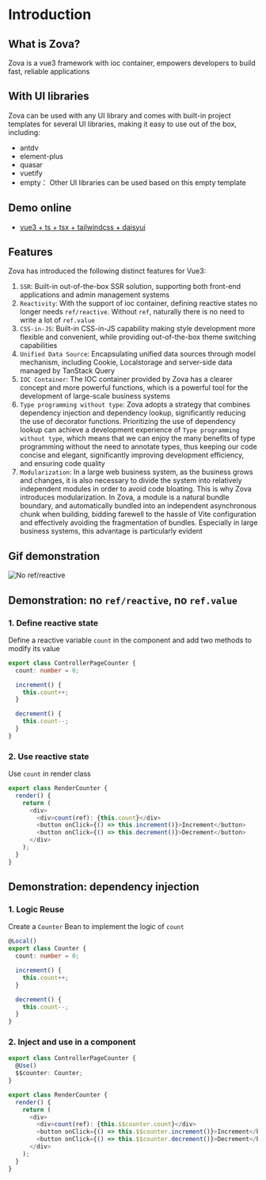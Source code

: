 # Introduction

## What is Zova?

Zova is a vue3 framework with ioc container, empowers developers to build fast, reliable applications

## With UI libraries

Zova can be used with any UI library and comes with built-in project templates for several UI libraries, making it easy to use out of the box, including:

- antdv
- element-plus
- quasar
- vuetify
- empty： Other UI libraries can be used based on this empty template

## Demo online

- [vue3 + ts + tsx + tailwindcss + daisyui](https://zova.js.org/zova-demo/)

## Features

Zova has introduced the following distinct features for Vue3:

1. `SSR`: Built-in out-of-the-box SSR solution, supporting both front-end applications and admin management systems
2. `Reactivity`: With the support of ioc container, defining reactive states no longer needs `ref/reactive`. Without `ref`, naturally there is no need to write a lot of `ref.value`
3. `CSS-in-JS`: Built-in CSS-in-JS capability making style development more flexible and convenient, while providing out-of-the-box theme switching capabilities
4. `Unified Data Source`: Encapsulating unified data sources through model mechanism, including Cookie, Localstorage and server-side data managed by TanStack Query
5. `IOC Container`: The IOC container provided by Zova has a clearer concept and more powerful functions, which is a powerful tool for the development of large-scale business systems
6. `Type programming without type`: Zova adopts a strategy that combines dependency injection and dependency lookup, significantly reducing the use of decorator functions. Prioritizing the use of dependency lookup can achieve a development experience of `Type programming without type`, which means that we can enjoy the many benefits of type programming without the need to annotate types, thus keeping our code concise and elegant, significantly improving development efficiency, and ensuring code quality
7. `Modularization`: In a large web business system, as the business grows and changes, it is also necessary to divide the system into relatively independent modules in order to avoid code bloating. This is why Zova introduces modularization. In Zova, a module is a natural bundle boundary, and automatically bundled into an independent asynchronous chunk when building, bidding farewell to the hassle of Vite configuration and effectively avoiding the fragmentation of bundles. Especially in large business systems, this advantage is particularly evident

## Gif demonstration

![No ref/reactive](https://cabloy-1258265067.cos.ap-shanghai.myqcloud.com/image/state-no-ref-reactive.gif)

## Demonstration: no `ref/reactive`, no `ref.value`

### 1. Define reactive state

Define a reactive variable `count` in the component and add two methods to modify its value

```typescript
export class ControllerPageCounter {
  count: number = 0;

  increment() {
    this.count++;
  }

  decrement() {
    this.count--;
  }
}
```

### 2. Use reactive state

Use `count` in render class

```typescript
export class RenderCounter {
  render() {
    return (
      <div>
        <div>count(ref): {this.count}</div>
        <button onClick={() => this.increment()}>Increment</button>
        <button onClick={() => this.decrement()}>Decrement</button>
      </div>
    );
  }
}
```

## Demonstration: dependency injection

### 1. Logic Reuse

Create a `Counter` Bean to implement the logic of `count`

```typescript
@Local()
export class Counter {
  count: number = 0;

  increment() {
    this.count++;
  }

  decrement() {
    this.count--;
  }
}
```

### 2. Inject and use in a component

```typescript
export class ControllerPageCounter {
  @Use()
  $$counter: Counter;
}
```

```typescript
export class RenderCounter {
  render() {
    return (
      <div>
        <div>count(ref): {this.$$counter.count}</div>
        <button onClick={() => this.$$counter.increment()}>Increment</button>
        <button onClick={() => this.$$counter.decrement()}>Decrement</button>
      </div>
    );
  }
}
```

